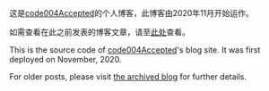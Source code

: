 这是[code004Accepted](https://github.com/code004Accepted)的个人博客，此博客由2020年11月开始运作。

如需查看在此之前发表的博客文章，请至[此处](https://16w45d.coding-pages.com/)查看。

This is the source code of [code004Accepted](https://github.com/code004Accepted)'s blog site. It was first deployed on November, 2020.

For older posts, please visit [the archived blog](https://16w45d.coding-pages.com/) for further details.